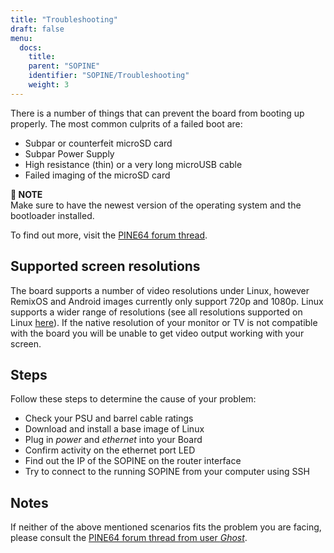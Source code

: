```yaml
---
title: "Troubleshooting"
draft: false
menu:
  docs:
    title:
    parent: "SOPINE"
    identifier: "SOPINE/Troubleshooting"
    weight: 3
---
```


There is a number of things that can prevent the board from booting up properly. The most common culprits of a failed boot are:

* Subpar or counterfeit microSD card
* Subpar Power Supply
* High resistance (thin) or a very long microUSB cable
* Failed imaging of the microSD card

**📌 NOTE**\
Make sure to have the newest version of the operating system and the bootloader installed.

To find out more, visit the [PINE64 forum thread](http://forum.pine64.org/showthread.php?tid=514).

## Supported screen resolutions

The board supports a number of video resolutions under Linux, however RemixOS and Android images currently only support 720p and 1080p. Linux supports a wider range of resolutions (see all resolutions supported on Linux [here](https://github.com/longsleep/sunxi-disp-tool#available-hdmi-output-names)). If the native resolution of your monitor or TV is not compatible with the board you will be unable to get video output working with your screen.

## Steps

Follow these steps to determine the cause of your problem:

* Check your PSU and barrel cable ratings
* Download and install a base image of Linux
* Plug in _power_ and _ethernet_ into your Board
* Confirm activity on the ethernet port LED
* Find out the IP of the SOPINE on the router interface
* Try to connect to the running SOPINE from your computer using SSH

## Notes

If neither of the above mentioned scenarios fits the problem you are facing, please consult the [PINE64 forum thread from user _Ghost_](http://forum.pine64.org/showthread.php?tid=680).
